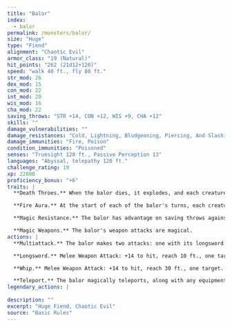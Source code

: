 ```yaml
---
title: "Balor"
index:
  - balor
permalink: /monsters/balor/
size: "Huge"
type: "Fiend"
alignment: "Chaotic Evil"
armor_class: "19 (Natural)"
hit_points: "262 (21d12+126)"
speed: "walk 40 ft., fly 80 ft."
str_mod: 26
dex_mod: 15
con_mod: 22
int_mod: 20
wis_mod: 16
cha_mod: 22
saving_throws: "STR +14, CON +12, WIS +9, CHA +12"
skills: ""
damage_vulnerabilities: ""
damage_resistances: "Cold, Lightning, Bludgeoning, Piercing, And Slashing From Nonmagical Weapons"
damage_immunities: "Fire, Poison"
condition_immunities: "Poisoned"
senses: "Truesight 120 ft., Passive Perception 13"
languages: "Abyssal, telepathy 120 ft."
challenge_rating: 19
xp: 22000
proficiency_bonus: "+6"
traits: |
  **Death Throes.** When the balor dies, it explodes, and each creature within 30 feet of it must make a DC 20 Dexterity saving throw, taking 70 (20d6) fire damage on a failed save, or half as much damage on a successful one. The explosion ignites flammable objects in that area that aren't being worn or carried, and it destroys the balor's weapons.

  **Fire Aura.** At the start of each of the balor's turns, each creature within 5 feet of it takes 10 (3d6) fire damage, and flammable objects in the aura that aren't being worn or carried ignite. A creature that touches the balor or hits it with a melee attack while within 5 feet of it takes 10 (3d6) fire damage.

  **Magic Resistance.** The balor has advantage on saving throws against spells and other magical effects.

  **Magic Weapons.** The balor's weapon attacks are magical.
actions: |
  **Multiattack.** The balor makes two attacks: one with its longsword and one with its whip.

  **Longsword.** Melee Weapon Attack: +14 to hit, reach 10 ft., one target. Hit: 21 (3d8 + 8) slashing damage plus 13 (3d8) lightning damage. If the balor scores a critical hit, it rolls damage dice three times, instead of twice.

  **Whip.** Melee Weapon Attack: +14 to hit, reach 30 ft., one target. Hit: 15 (2d6 + 8) slashing damage plus 10 (3d6) fire damage, and the target must succeed on a DC 20 Strength saving throw or be pulled up to 25 feet toward the balor.

  **Teleport.** The balor magically teleports, along with any equipment it is wearing or carrying, up to 120 feet to an unoccupied space it can see.  
legendary_actions: |
  
description: ""
excerpt: "Huge Fiend, Chaotic Evil"
source: "Basic Rules"
---
```

